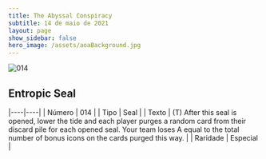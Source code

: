 ```yaml
---
title: The Abyssal Conspiracy
subtitle: 14 de maio de 2021
layout: page
show_sidebar: false
hero_image: /assets/aoaBackground.jpg
---
```


![014](https://cards-keyforge.s3.eu-north-1.amazonaws.com/media/en/tac/014.png)

## Entropic Seal

|----|----|
| Número | 014 |
| Tipo | Seal |
| Texto | (T) After this seal is opened, lower the tide and each player purges a random card from their discard pile for each opened seal. Your team loses A equal to the total number of bonus icons on the cards purged this way. |
| Raridade | Especial |
